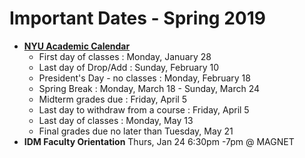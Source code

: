 # Important Dates - Spring 2019

* [**NYU Academic Calendar**](https://www.nyu.edu/registrar/calendars/university-academic-calendar.html)
  * First day of classes : Monday, January 28
  * Last day of Drop/Add : Sunday, February 10
  * President's Day - no classes : Monday, February 18
  * Spring Break : Monday, March 18 - Sunday, March 24
  * Midterm grades due : Friday, April 5
  * Last day to withdraw from a course : Friday, April 5
  * Last day of classes : Monday, May 13
  * Final grades due no later than Tuesday, May 21
* **IDM Faculty Orientation** Thurs, Jan 24 6:30pm -7pm @ MAGNET

